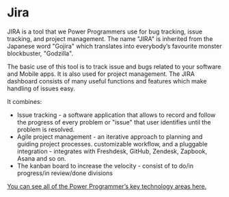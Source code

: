 # Jira

JIRA is a tool that we Power Programmers use for bug tracking, issue tracking, and project management. The name "JIRA" is inherited from the Japanese word "Gojira" which translates into everybody’s favourite monster blockbuster, "Godzilla".

The basic use of this tool is to track issue and bugs related to your software and Mobile apps. It is also used for project management. The JIRA dashboard consists of many useful functions and features which make handling of issues easy.

It combines:

* Issue tracking -  a software application that allows to record and follow the progress of every problem or "issue" that user identifies until the problem is resolved.
* Agile project management - an iterative approach to planning and guiding project processes.
customizable workflow, and a pluggable integration - integrates with Freshdesk, GitHub, Zendesk, Zapbook, Asana and so on.
* The kanban board to increase the velocity - consist of to do/in progress/in review/done divisions

[You can see all of the Power Programmer’s key technology areas here.](https://github.com/InfosysUS/power-programmer/blob/master/Key%20Technology%20Areas.md)
